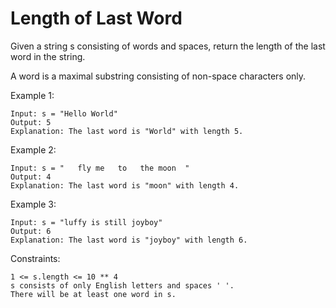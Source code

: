 # Length of Last Word

Given a string s consisting of words and spaces, return the length of the last word in the string.

A word is a maximal
substring
consisting of non-space characters only.

 

Example 1:

    Input: s = "Hello World"
    Output: 5
    Explanation: The last word is "World" with length 5.

Example 2:

    Input: s = "   fly me   to   the moon  "
    Output: 4
    Explanation: The last word is "moon" with length 4.

Example 3:

    Input: s = "luffy is still joyboy"
    Output: 6
    Explanation: The last word is "joyboy" with length 6.

 

Constraints:

    1 <= s.length <= 10 ** 4
    s consists of only English letters and spaces ' '.
    There will be at least one word in s.


